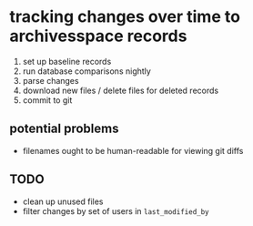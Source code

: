 # tracking changes over time to archivesspace records

1. set up baseline records
2. run database comparisons nightly
3. parse changes
4. download new files / delete files for deleted records
5. commit to git

## potential problems

- filenames ought to be human-readable for viewing git diffs

## TODO

- clean up unused files
- filter changes by set of users in `last_modified_by`
